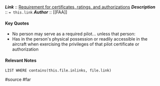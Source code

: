 ***Link***      :: [Requirement for certificates, ratings, and authorizations](https://www.ecfr.gov/current/title-14/chapter-I/subchapter-D/part-61/subpart-A/section-61.3)
***Description***      :: `= this.link`
***Author*** :: [[FAA]]

#### Key Quotes
* No person may serve as a required pilot... unless that person:
* Has in the person's physical possession or readily accessible in the aircraft when exercising the privileges of that pilot certificate or authorization

#### Relevant Notes
```dataview
LIST WHERE contains(this.file.inlinks, file.link)
```

#source #far
